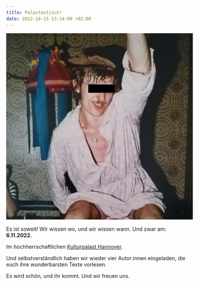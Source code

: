 ```yaml
---
title: Palastastisch!
date: 2022-10-15 13:14:00 +02:00
---
```


![logo.jpg](/uploads/logo.jpg)

Es  ist soweit! Wir wissen wo, und wir wissen wann. Und zwar am: **6.11.2022.**

Im hochherrschaftlichen [Kulturpalast Hannover](https://kulturpalast-hannover.de/).

Und selbstverständlich haben wir wieder vier Autor:innen eingeladen, die euch ihre wunderbarsten Texte vorlesen.

Es wird schön, und ihr kommt. Und wir freuen uns.
